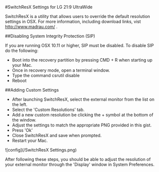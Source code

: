 #SwitchResX Settings for LG 21:9 UltraWide

SwitchResX is a utility that allows users to override the default resolution settings in OSX. For more information, including download links, vist http://www.madrau.com/ .

##Disabling System Integrity Protection (SIP)

If you are running OSX 10.11 or higher, SIP must be disabled. To disable SIP do the following:
  - Boot into the recovery partition by pressing CMD + R when starting up your Mac.
  - Once in recovery mode, open a terminal window.
  - Type the command csrutil disable
  - Reboot

##Adding Custom Settings
  - After launching SwitchResX, select the external monitor from the list on the left. 
  - Select the 'Custom Resolutions' tab.
  - Add a new custom resolution be clicking the + symbol at the bottom of the window.
  - Adjust the settings to match the appropriate PNG provided in this gist.
  - Press 'Ok'
  - Close SwitchResX and save when prompted.
  - Restart your Mac.
  
  ![config](/SwitchResX Settings.png)
  
  
  After following these steps, you should be able to adjust the resolution of your external monitor through the 'Display'    window in System Preferences. 
